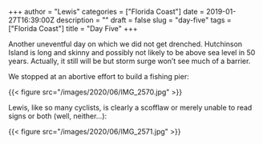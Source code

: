 +++
author = "Lewis"
categories = ["Florida Coast"]
date = 2019-01-27T16:39:00Z
description = ""
draft = false
slug = "day-five"
tags = ["Florida Coast"]
title = "Day Five"
+++


Another uneventful day on which we did not get drenched.  Hutchinson Island is long and skinny and possibly not likely to be above sea level in 50 years.  Actually, it still will be but storm surge won’t see much of a barrier.

We stopped at an abortive effort to build a fishing pier:

{{< figure src="/images/2020/06/IMG_2570.jpg" >}}

Lewis, like so many cyclists, is clearly a scofflaw or merely unable to read signs or both (well, neither...):

{{< figure src="/images/2020/06/IMG_2571.jpg" >}}

